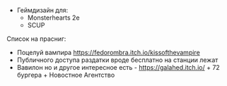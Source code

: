 - Геймдизайн для:
  - Monsterhearts 2e
  - SCUP


Список на прасниг:
- Поцелуй вампира  https://fedorombra.itch.io/kissofthevampire
- Публичного доступа раздатки вроде бесплатно на станции лежат
- Вавилон но и другое интересное есть - https://galahed.itch.io/ + 72 бургера + Новостное Агентство

